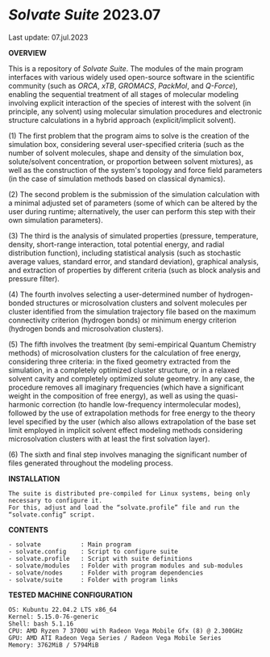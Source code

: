 # _**Solvate Suite**_ 2023.07

Last update: 07.jul.2023

**OVERVIEW**

This is a repository of _Solvate Suite_. The modules of the main program interfaces with various widely used open-source software in the scientific community (such as _ORCA_, _xTB_, _GROMACS_, _PackMol_, and _Q-Force_), enabling the sequential treatment of all stages of molecular modeling involving explicit interaction of the species of interest with the solvent (in principle, any solvent) using molecular simulation procedures and electronic structure calculations in a hybrid approach (explicit/implicit solvent).

(1) The first problem that the program aims to solve is the creation of the simulation box, considering several user-specified criteria (such as the number of solvent molecules, shape and density of the simulation box, solute/solvent concentration, or proportion between solvent mixtures), as well as the construction of the system's topology and force field parameters (in the case of simulation methods based on classical dynamics).

(2) The second problem is the submission of the simulation calculation with a minimal adjusted set of parameters (some of which can be altered by the user during runtime; alternatively, the user can perform this step with their own simulation parameters).

(3) The third is the analysis of simulated properties (pressure, temperature, density, short-range interaction, total potential energy, and radial distribution function), including statistical analysis (such as stochastic average values, standard error, and standard deviation), graphical analysis, and extraction of properties by different criteria (such as block analysis and pressure filter).

(4) The fourth involves selecting a user-determined number of hydrogen-bonded structures or microsolvation clusters and solvent molecules per cluster identified from the simulation trajectory file based on the maximum connectivity criterion (hydrogen bonds) or minimum energy criterion (hydrogen bonds and microsolvation clusters).

(5) The fifth involves the treatment (by semi-empirical Quantum Chemistry methods) of microsolvation clusters for the calculation of free energy, considering three criteria: in the fixed geometry extracted from the simulation, in a completely optimized cluster structure, or in a relaxed solvent cavity and completely optimized solute geometry. In any case, the procedure removes all imaginary frequencies (which have a significant weight in the composition of free energy), as well as using the quasi-harmonic correction (to handle low-frequency intermolecular modes), followed by the use of extrapolation methods for free energy to the theory level specified by the user (which also allows extrapolation of the base set limit employed in implicit solvent effect modeling methods considering microsolvation clusters with at least the first solvation layer).

(6) The sixth and final step involves managing the significant number of files generated throughout the modeling process.

**INSTALLATION**

	The suite is distributed pre-compiled for Linux systems, being only necessary to configure it.
 	For this, adjust and load the “solvate.profile” file and run the “solvate.config” script.
 
**CONTENTS**

	- solvate           : Main program
	- solvate.config    : Script to configure suite
	- solvate.profile   : Script with suite definitions
	- solvate/modules   : Folder with program modules and sub-modules
	- solvate/nodes     : Folder with program dependencies
	- solvate/suite     : Folder with program links

**TESTED MACHINE CONFIGURATION**

	OS: Kubuntu 22.04.2 LTS x86_64 
	Kernel: 5.15.0-76-generic 
	Shell: bash 5.1.16 
	CPU: AMD Ryzen 7 3700U with Radeon Vega Mobile Gfx (8) @ 2.300GHz 
	GPU: AMD ATI Radeon Vega Series / Radeon Vega Mobile Series 
	Memory: 3762MiB / 5794MiB 
